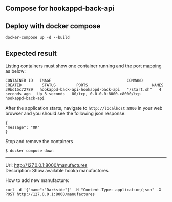 ## Compose for hookappd-back-api

## Deploy with docker compose

```shell
docker-compose up -d --build
```
## Expected result

Listing containers must show one container running and the port mapping as below:
```
CONTAINER ID   IMAGE                                 COMMAND       CREATED         STATUS         PORTS                            NAMES
39bd15c72789   hookappd-back-api-hookappd-back-api   "/start.sh"   4 seconds ago   Up 3 seconds   80/tcp, 0.0.0.0:8000->8000/tcp   hookappd-back-api
```

After the application starts, navigate to `http://localhost:8000` in your web browser and you should see the following json response:
```
{
"message": "OK"
}
```

Stop and remove the containers
```
$ docker compose down
```

---
Url: http://127.0.0.1:8000/manufactures <br />
Description: Show available hooka manufactores

How to add new manufacture:
```
curl -d '{"name":"Darkside"}' -H "Content-Type: application/json" -X POST http://127.0.0.1:8000/manufactures
```
